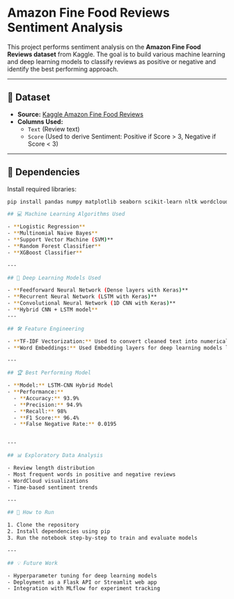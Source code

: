 # Amazon Fine Food Reviews Sentiment Analysis

This project performs sentiment analysis on the **Amazon Fine Food Reviews dataset** from Kaggle. The goal is to build various machine learning and deep learning models to classify reviews as positive or negative and identify the best performing approach.

---

## 📁 **Dataset**

- **Source:** [Kaggle Amazon Fine Food Reviews](https://www.kaggle.com/code/robikscube/sentiment-analysis-python-youtube-tutorial/input)
- **Columns Used:**  
  - `Text` (Review text)  
  - `Score` (Used to derive Sentiment: Positive if Score > 3, Negative if Score < 3)

---

## 🔧 **Dependencies**

Install required libraries:

```bash
pip install pandas numpy matplotlib seaborn scikit-learn nltk wordcloud xgboost keras tensorflow transformers

## 💻 Machine Learning Algorithms Used

- **Logistic Regression**
- **Multinomial Naive Bayes**
- **Support Vector Machine (SVM)**
- **Random Forest Classifier**
- **XGBoost Classifier**

---

## 🤖 Deep Learning Models Used

- **Feedforward Neural Network (Dense layers with Keras)**
- **Recurrent Neural Network (LSTM with Keras)**
- **Convolutional Neural Network (1D CNN with Keras)**
- **Hybrid CNN + LSTM model**
---

## 🛠️ Feature Engineering

- **TF-IDF Vectorization:** Used to convert cleaned text into numerical feature vectors for classical ML models.
- **Word Embeddings:** Used Embedding layers for deep learning models like LSTM and CNN to capture semantic meaning.

---

## 🏆 Best Performing Model

- **Model:** LSTM-CNN Hybrid Model
- **Performance:**
  - **Accuracy:** 93.9%
  - **Precision:** 94.9%
  - **Recall:** 98%
  - **F1 Score:** 96.4%
  - **False Negative Rate:** 0.0195


---

## 📊 Exploratory Data Analysis

- Review length distribution
- Most frequent words in positive and negative reviews
- WordCloud visualizations
- Time-based sentiment trends

---

## 🚀 How to Run

1. Clone the repository
2. Install dependencies using pip
3. Run the notebook step-by-step to train and evaluate models

---

## 💡 Future Work

- Hyperparameter tuning for deep learning models
- Deployment as a Flask API or Streamlit web app
- Integration with MLflow for experiment tracking
